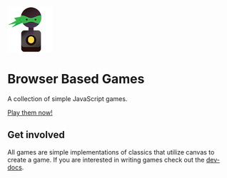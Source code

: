 ![Alt text](/img/logo-small.png?raw=true "Browser Based Games logo")

# Browser Based Games
A collection of simple JavaScript games.

[Play them now!](http://browserbasedgames.net)

## Get involved

All games are simple implementations of classics that utilize canvas to create a game. If you are interested in writing games check out the [dev-docs](docs/development.md).
